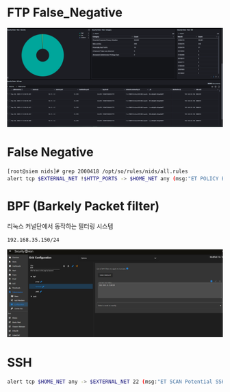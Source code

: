 # FTP False_Negative
![false_positive](../img/ftp_false_positive.png)

# False Negative
``` bash
[root@siem nids]# grep 2000418 /opt/so/rules/nids/all.rules
alert tcp $EXTERNAL_NET !$HTTP_PORTS -> $HOME_NET any (msg:"ET POLICY Executable and linking format (ELF) file download"; flow:established; content:"|7F|ELF"; fast_pattern; content:"|00 00 00 00 00 00 00 00|"; distance:3; flowbits:set,ET.ELFDownload; reference:url,www.itee.uq.edu.au/~cristina/students/david/honoursThesis96/bff.htm; classtype:policy-violation; sid:2000418; rev:17; metadata:created_at 2010_07_30, former_category POLICY, updated_at 2021_11_18;)
```

# BPF (Barkely Packet filter)
리눅스 커널단에서 동작하는 필터링 시스템
``` bash
192.168.35.150/24 
```
![bpf](../img/bpf.png)


# SSH

``` bash
alert tcp $HOME_NET any -> $EXTERNAL_NET 22 (msg:"ET SCAN Potential SSH Scan OUTBOUND"; flow:to_server; flags:S,12; threshold: type threshold, track by_src, count 5, seconds 120; reference:url,en.wikipedia.org/wiki/Brute_force_attack; reference:url,doc.emergingthreats.net/2003068; classtype:attempted-recon; sid:2003068; rev:7; metadata:created_at 2010_07_30, updated_at 2010_07_30;)
```